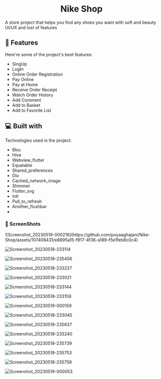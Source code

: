 <h1 align="center" id="title">Nike Shop</h1>

<p id="description">A store project that helps you find any shoes you want with soft and beauty UI/UX and lost of features</p>

 
<h2>🦉 Features</h2>

Here're some of the project's best features:

*   SingUp
*   LogIn
*   Online Order Registration
*   Pay Online
*   Pay at Home
*   Receive Order Receipt
*   Watch Order History
*   Add Comment
*   Add to Basket
*   Add to Favorite List

  
<h2>💻 Built with</h2>

Technologies used in the project:

*   Bloc
*   Hive
*   Webview_flutter
*   Equatable
*   Shared_preferences
*   Dio
*   Cached_network_image
*   Shimmer
*   Flutter_svg
*   Intl
*   Pull_to_refresh
*   Another_flushbar
*   

<h3>🦖 ScreenShots</h3> 
![Screenshot_20230519-000216](https://github.com/poyaaghajani/Nike-Shop/assets/107408431/e8895a15-f917-4f36-a189-f5e1feb8c0c4)





![Screenshot_20230518-233114](https://github.com/poyaaghajani/Nike-Shop/assets/107408431/cd8669c6-f1ab-435f-bee4-6844640280e3)




![Screenshot_20230518-235456](https://github.com/poyaaghajani/Nike-Shop/assets/107408431/ef7d2b82-92b7-4302-a7b5-97183680690e)





![Screenshot_20230518-233227](https://github.com/poyaaghajani/Nike-Shop/assets/107408431/5822767d-ff5f-4ad6-8a53-afe96d3a1fcf)





![Screenshot_20230518-233021](https://github.com/poyaaghajani/Nike-Shop/assets/107408431/63367781-c3aa-4e50-956f-753bb939ba13)




![Screenshot_20230518-233144](https://github.com/poyaaghajani/Nike-Shop/assets/107408431/d6217e7c-85e8-4553-8fd3-ce1ee8bc7ac1)





![Screenshot_20230518-233159](https://github.com/poyaaghajani/Nike-Shop/assets/107408431/587f95ac-f026-4012-b342-58f9caf7759a)





![Screenshot_20230519-000159](https://github.com/poyaaghajani/Nike-Shop/assets/107408431/2a275287-dc36-4f80-a6f8-dfeaccd54611)





![Screenshot_20230518-233045](https://github.com/poyaaghajani/Nike-Shop/assets/107408431/0af77794-2b8b-4746-8827-ce28ff5e574c)




![Screenshot_20230518-235637](https://github.com/poyaaghajani/Nike-Shop/assets/107408431/5c00fce9-9209-43b0-8210-c02dace60f70)




![Screenshot_20230518-233240](https://github.com/poyaaghajani/Nike-Shop/assets/107408431/bd06d941-4174-47ec-b099-e523f7c4311a)





![Screenshot_20230518-235739](https://github.com/poyaaghajani/Nike-Shop/assets/107408431/08c21d9b-f68b-41b2-8443-d4f839f501cb)




![Screenshot_20230518-235753](https://github.com/poyaaghajani/Nike-Shop/assets/107408431/a0041a44-56c6-4986-8094-83d461cdce5c)




![Screenshot_20230518-235759](https://github.com/poyaaghajani/Nike-Shop/assets/107408431/48e79a62-208e-43cc-97ea-231334ad7dda)





![Screenshot_20230519-000053](https://github.com/poyaaghajani/Nike-Shop/assets/107408431/461e784b-c18a-4807-9df4-ee2a6739fe0f)



